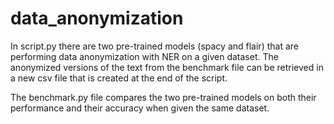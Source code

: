 # data_anonymization

In script.py there are two pre-trained models (spacy and flair) that are performing data anonymization with NER on a given dataset. The anonymized versions of the text from the benchmark file can be retrieved in a new csv file that is created at the end of the script.

The benchmark.py file compares the two pre-trained models on both their performance and their accuracy when given the same dataset.

